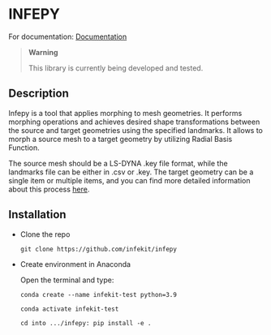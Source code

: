 INFEPY
================

<!-- WARNING: THIS FILE WAS AUTOGENERATED! DO NOT EDIT! -->

For documentation: [Documentation](https://infekit.github.io/infepy/)

<div>

> **Warning**
>
> This library is currently being developed and tested.

</div>

## Description

Infepy is a tool that applies morphing to mesh geometries. It performs
morphing operations and achieves desired shape transformations between
the source and target geometries using the specified landmarks. It
allows to morph a source mesh to a target geometry by utilizing Radial
Basis Function.

The source mesh should be a LS-DYNA .key file format, while the
landmarks file can be either in .csv or .key. The target geometry can be
a single item or multiple items, and you can find more detailed
information about this process
[here](https://infekit.github.io/infepy/morphing.html).

## Installation

- Clone the repo

  `git clone https://github.com/infekit/infepy`

- Create environment in Anaconda

  Open the terminal and type:

  `conda create --name infekit-test python=3.9`

  `conda activate infekit-test`

  `cd into .../infepy: pip install -e .`
